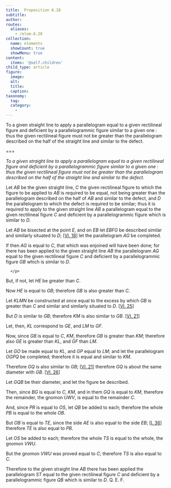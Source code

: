 ```yaml
---
title:  Proposition 6.28
subtitle: 
author:
routes:
  aliases:
    - /elem.6.28
collection:
  name: elements
  showCount: true
  showMenu: true
content:
  items: '@self.children'
child_type: article
figure:
  image:
  alt:
  title:
  caption:
taxonomy:
  tag:
  category:
    - 
---
```


<p><emph>To a given straight line to apply a parallelogram equal to a given rectilineal figure and deficient by a parallelogrammic figure similar to a given one : thus the given rectilineal figure must not be greater than the parallelogram described on the half of the straight line and similar to the defect</emph>. </p>

===

<p><em>To a given straight line to apply a parallelogram equal to a given rectilineal figure and deficient by a parallelogrammic figure similar to a given one : thus the given rectilineal figure must not be greater than the parallelogram described on the half of the straight line and similar to the defect</em>. </p>

<p>Let <em>AB</em> be the given straight line, <em>C</em> the given rectilineal figure to which the figure to be applied to <em>AB</em> is required to be equal, not being greater than the parallelogram described on the half of <em>AB</em> and similar to the defect, and <em>D</em> the parallelogram to which the defect is required to be similar; <pb n="261"/>thus it is required to apply to the given straight line <em>AB</em> a parallelogram equal to the given rectilineal figure <em>C</em> and deficient by a parallelogrammic figure which is similar to <em>D</em>. </p>

<p>Let <em>AB</em> be bisected at the point <em>E</em>, and on <em>EB</em> let <em>EBFG</em> be described similar and similarly situated to <em>D</em>; [<a href="/elem.6.18">VI. 18</a>] let the parallelogram <em>AG</em> be completed. </p>

<p>If then <em>AG</em> is equal to <em>C</em>, that which was enjoined will have been done; <span class="center">for there has been applied to the given straight line <em>AB</em> the parallelogram <em>AG</em> equal to the given rectilineal figure <em>C</em> and deficient by a parallelogrammic figure <em>GB</em> which is similar to <em>D</em>.</span>
       
      </p>

<p>But, if not, let <em>HE</em> be greater than <em>C</em>. </p>

<p>Now <em>HE</em> is equal to <em>GB</em>; <span class="center">therefore <em>GB</em> is also greater than <em>C</em>.</span>
      </p>

<p>Let <em>KLMN</em> be constructed at once equal to the excess by which <em>GB</em> is greater than <em>C</em> and similar and similarly situated to <em>D</em>. [<a href="/elem.6.25">VI. 25</a>] </p>

<p>But <em>D</em> is similar to <em>GB</em>; <span class="center">therefore <em>KM</em> is also similar to <em>GB</em>. [<a href="/elem.6.21">VI. 21</a>]</span>
      </p>

<p>Let, then, <em>KL</em> correspond to <em>GE</em>, and <em>LM</em> to <em>GF</em>. </p>

<p>Now, since <em>GB</em> is equal to <em>C</em>, <em>KM</em>, <span class="center">therefore <em>GB</em> is greater than <em>KM</em>; therefore also <em>GE</em> is greater than <em>KL</em>, and <em>GF</em> than <em>LM</em>.</span>
      </p>

<p>Let <em>GO</em> be made equal to <em>KL</em>, and <em>GP</em> equal to <em>LM</em>; and let the parallelogram <em>OGPQ</em> be completed; <span class="center">therefore it is equal and similar to <em>KM</em>.</span>
      </p>

<p>Therefore <em>GQ</em> is also similar to <em>GB</em>; [<a href="/elem.6.21">VI. 21</a>] therefore <em>GQ</em> is about the same diameter with <em>GB</em>. [<a href="/elem.6.26">VI. 26</a>] <pb n="262"/></p>

<p>Let <em>GQB</em> be their diameter, and let the figure be described. </p>

<p>Then, since <em>BG</em> is equal to <em>C</em>, <em>KM</em>, and in them <em>GQ</em> is equal to <em>KM</em>, therefore the remainder, the gnomon <em>UWV</em>, is equal to the remainder <em>C</em>. </p>

<p>And, since <em>PR</em> is equal to <em>OS</em>, <span class="center">let <em>QB</em> be added to each;</span> therefore the whole <em>PB</em> is equal to the whole <em>OB</em>. </p>

<p>But <em>OB</em> is equal to <em>TE</em>, since the side <em>AE</em> is also equal to the side <em>EB</em>; [<a href="/elem.1.36">I. 36</a>] <span class="center">therefore <em>TE</em> is also equal to <em>PB</em>.</span>
      </p>

<p>Let <em>OS</em> be added to each; <span class="center">therefore the whole <em>TS</em> is equal to the whole, the gnomon <em>VWU</em>.</span>
      </p>

<p>But the gnomon <em>VWU</em> was proved equal to <em>C</em>; <span class="center">therefore <em>TS</em> is also equal to <em>C</em>.</span>
      </p>

<p>Therefore to the given straight line <em>AB</em> there has been applied the parallelogram <em>ST</em> equal to the given rectilineal figure <em>C</em> and deficient by a parallelogrammic figure <em>QB</em> which is similar to <em>D</em>. Q. E. F.</p>
